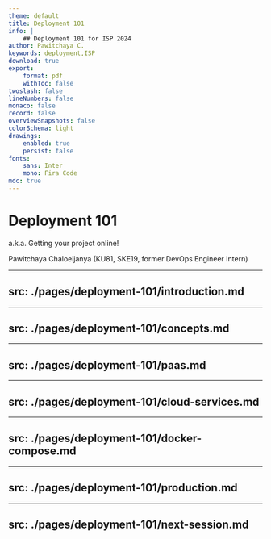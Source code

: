 ```yaml
---
theme: default
title: Deployment 101
info: |
    ## Deployment 101 for ISP 2024
author: Pawitchaya C.
keywords: deployment,ISP
download: true
export:
    format: pdf
    withToc: false
twoslash: false
lineNumbers: false
monaco: false
record: false
overviewSnapshots: false
colorSchema: light
drawings:
    enabled: true
    persist: false
fonts:
    sans: Inter
    mono: Fira Code
mdc: true
---
```


# Deployment 101
a.k.a. Getting your project online!

Pawitchaya Chaloeijanya (KU81, SKE19, former DevOps Engineer Intern)

---
src: ./pages/deployment-101/introduction.md
---

---
src: ./pages/deployment-101/concepts.md
---

---
src: ./pages/deployment-101/paas.md
---

---
src: ./pages/deployment-101/cloud-services.md
---

---
src: ./pages/deployment-101/docker-compose.md
---

---
src: ./pages/deployment-101/production.md
---

---
src: ./pages/deployment-101/next-session.md
---